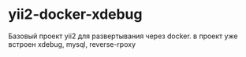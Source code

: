 # yii2-docker-xdebug
Базовый проект yii2 для развертывания через docker. в проект уже встроен xdebug, mysql, reverse-rpoxy
